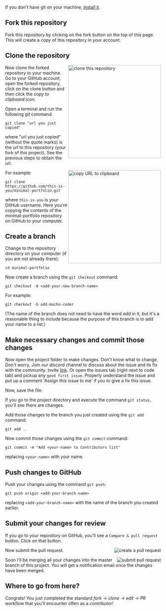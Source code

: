 If you don't have git on your machine, [install it]( https://help.github.com/articles/set-up-git/).

## Fork this repository

Fork this repository by clicking on the fork button on the top of this page.
This will create a copy of this repository in your account.

## Clone the repository

<img align="right" width="300" src="https://raw.githubusercontent.com/firstcontributions/first-contributions/master/assets/clone.png" alt="clone this repository" />

Now clone the forked repository to your machine. Go to your GitHub account, open the forked repository, click on the clone button and then click the *copy to clipboard* icon.

Open a terminal and run the following git command:

```
git clone "url you just copied"
```
where "url you just copied" (without the quote marks) is the url to this repository (your fork of this project). See the previous steps to obtain the url.

<img align="right" width="300" src="https://raw.githubusercontent.com/firstcontributions/first-contributions/master/assets/copy-to-clipboard.png" alt="copy URL to clipboard" />

For example:
```
git clone https://github.com/this-is-you/minimal-portfolio.git
```
where `this-is-you` is your GitHub username. Here you're copying the contents of the minimal-portfolio repository on GitHub to your computer.

## Create a branch

Change to the repository directory on your computer (if you are not already there):

```
cd minimal-portfolio
```
Now create a branch using the `git checkout` command:
```
git checkout -b <add-your-new-branch-name>
```

For example:
```
git checkout -b add-macho-coder
```
(The name of the branch does not need to have the word *add* in it, but it's a reasonable thing to include because the purpose of this branch is to add your name to a list.)

## Make necessary changes and commit those changes

Now open the project folder to make changes.
Don't know what to change. Don't worry. 
Join our discord channel to discuss about the issue and its fix with the community. Invite [link](https://discord.gg/kEjzdT).
Or open the issues tab (right next to code tab) and pickup any `good first issue`. Properly understand the issue and put up a comment 'Assign this issue to me' if you to give a fix this issue.

  
Now, save the file.


If you go to the project directory and execute the command `git status`, you'll see there are changes.


Add those changes to the branch you just created using the `git add` command:

```
git add .
```

Now commit those changes using the `git commit` command:
```
git commit -m "Add <your-name> to Contributors list"
```
replacing `<your-name>` with your name.

## Push changes to GitHub

Push your changes using the command `git push`:
```
git push origin <add-your-branch-name>
```
replacing `<add-your-branch-name>` with the name of the branch you created earlier.

## Submit your changes for review

If you go to your repository on GitHub, you'll see a  `Compare & pull request` button. Click on that button.

<img style="float: right;" src="https://raw.githubusercontent.com/firstcontributions/first-contributions/master/assets/compare-and-pull.png" alt="create a pull request" />

Now submit the pull request.

<img style="float: right;" src="https://raw.githubusercontent.com/firstcontributions/first-contributions/master/assets/submit-pull-request.png" alt="submit pull request" />

Soon I'll be merging all your changes into the master branch of this project. You will get a notification email once the changes have been merged.

## Where to go from here?

Congrats!  You just completed the standard _fork -> clone -> edit -> PR_ workflow that you'll encounter often as a contributor!